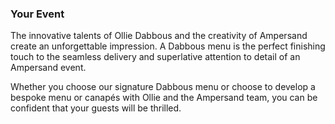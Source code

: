 ﻿### Your **Event**

The innovative talents of Ollie Dabbous and the creativity of Ampersand create an unforgettable impression. A Dabbous menu is the perfect finishing touch to the seamless delivery and superlative attention to detail of an Ampersand event.

Whether you choose our signature Dabbous menu or choose to develop a bespoke menu or canapés with Ollie and the Ampersand team, you can be confident that your guests will be thrilled. 

